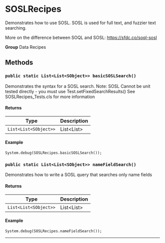 # SOSLRecipes

Demonstrates how to use SOSL.
SOSL is used for full text, and fuzzier text searching.

More on the difference between SOQL and SOSL:
https://sfdc.co/soql-sosl


**Group** Data Recipes

## Methods
### `public static List<List<SObject>> basicSOSLSearch()`

Demonstrates the syntax for a SOSL search.
 Note: SOSL Cannot be unit tested directly - you must use
Test.setFixedSearchResults()
 See SOSLRecipes_Tests.cls for more information

#### Returns

|Type|Description|
|---|---|
|`List<List<SObject>>`|List<List<SObject>>|

#### Example
```apex
System.debug(SOSLRecipes.basicSOSLSearch());
```


### `public static List<List<SObject>> nameFieldSearch()`

Demonstrates how to write a SOSL query that searches only
name fields

#### Returns

|Type|Description|
|---|---|
|`List<List<SObject>>`|List<List<SObject>>|

#### Example
```apex
System.debug(SOSLRecipes.nameFieldSearch());
```


---
